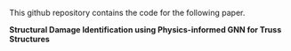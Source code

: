 
This github repository contains the code for the following paper.

**Structural Damage Identification using Physics-informed GNN for Truss Structures**


